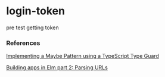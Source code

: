 # login-token

pre test getting token

### References

[Implementing a Maybe Pattern using a TypeScript Type Guard](https://medium.com/@sitapati/implementing-a-maybe-pattern-using-a-typescript-type-guard-81b55efc0af0)

[Building apps in Elm part 2: Parsing URLs](https://www.youtube.com/watch?v=y7B-8IcEpzA&t=302s)
